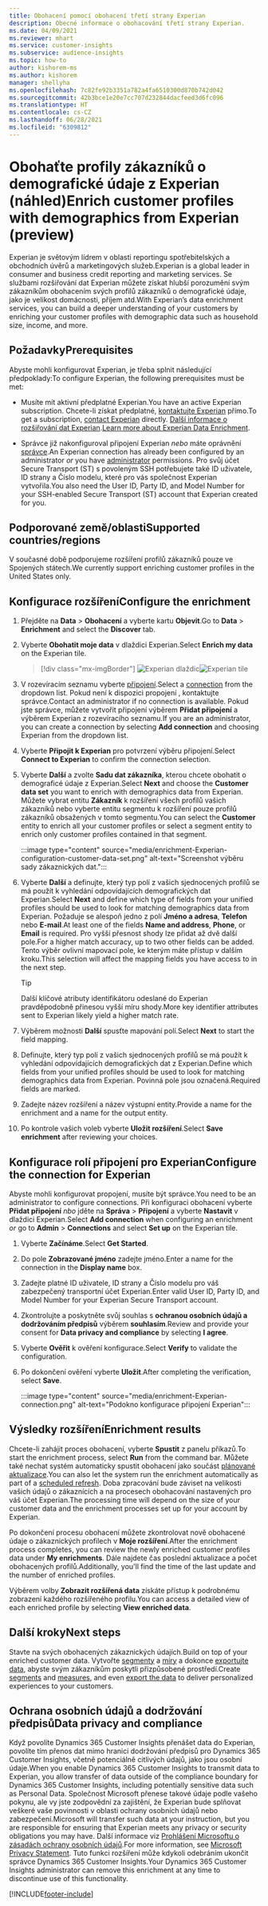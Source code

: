 ```yaml
---
title: Obohacení pomocí obohacení třetí strany Experian
description: Obecné informace o obohacování třetí strany Experian.
ms.date: 04/09/2021
ms.reviewer: mhart
ms.service: customer-insights
ms.subservice: audience-insights
ms.topic: how-to
author: kishorem-ms
ms.author: kishorem
manager: shellyha
ms.openlocfilehash: 7c82fe92b3351a782a4fa6510300d870b742d042
ms.sourcegitcommit: 42b3bce1e20e7cc707d232844dacfeed3d6fc096
ms.translationtype: HT
ms.contentlocale: cs-CZ
ms.lasthandoff: 06/28/2021
ms.locfileid: "6309812"
---
```

# <a name="enrich-customer-profiles-with-demographics-from-experian-preview"></a><span data-ttu-id="a0877-103">Obohaťte profily zákazníků o demografické údaje z Experian (náhled)</span><span class="sxs-lookup"><span data-stu-id="a0877-103">Enrich customer profiles with demographics from Experian (preview)</span></span>

<span data-ttu-id="a0877-104">Experian je světovým lídrem v oblasti reportingu spotřebitelských a obchodních úvěrů a marketingových služeb.</span><span class="sxs-lookup"><span data-stu-id="a0877-104">Experian is a global leader in consumer and business credit reporting and marketing services.</span></span> <span data-ttu-id="a0877-105">Se službami rozšiřování dat Experian můžete získat hlubší porozumění svým zákazníkům obohacením svých profilů zákazníků o demografické údaje, jako je velikost domácnosti, příjem atd.</span><span class="sxs-lookup"><span data-stu-id="a0877-105">With Experian’s data enrichment services, you can build a deeper understanding of your customers by enriching your customer profiles with demographic data such as household size, income, and more.</span></span>

## <a name="prerequisites"></a><span data-ttu-id="a0877-106">Požadavky</span><span class="sxs-lookup"><span data-stu-id="a0877-106">Prerequisites</span></span>

<span data-ttu-id="a0877-107">Abyste mohli konfigurovat Experian, je třeba splnit následující předpoklady:</span><span class="sxs-lookup"><span data-stu-id="a0877-107">To configure Experian, the following prerequisites must be met:</span></span>

- <span data-ttu-id="a0877-108">Musíte mít aktivní předplatné Experian.</span><span class="sxs-lookup"><span data-stu-id="a0877-108">You have an active Experian subscription.</span></span> <span data-ttu-id="a0877-109">Chcete-li získat předplatné, [kontaktujte Experian](https://www.experian.com/marketing-services/contact) přímo.</span><span class="sxs-lookup"><span data-stu-id="a0877-109">To get a subscription, [contact Experian](https://www.experian.com/marketing-services/contact) directly.</span></span> <span data-ttu-id="a0877-110">[Další informace o rozšiřování dat Experian](https://www.experian.com/marketing-services/microsoft?cmpid=ems_web_mci_cdppage).</span><span class="sxs-lookup"><span data-stu-id="a0877-110">[Learn more about Experian Data Enrichment](https://www.experian.com/marketing-services/microsoft?cmpid=ems_web_mci_cdppage).</span></span>

- <span data-ttu-id="a0877-111">Správce již nakonfiguroval připojení Experian *nebo* máte oprávnění [správce](permissions.md#administrator).</span><span class="sxs-lookup"><span data-stu-id="a0877-111">An Experian connection has already been configured by an administrator *or* you have [administrator](permissions.md#administrator) permissions.</span></span> <span data-ttu-id="a0877-112">Pro svůj účet Secure Transport (ST) s povoleným SSH potřebujete také ID uživatele, ID strany a Číslo modelu, které pro vás společnost Experian vytvořila.</span><span class="sxs-lookup"><span data-stu-id="a0877-112">You also need the User ID, Party ID, and Model Number for your SSH-enabled Secure Transport (ST) account that Experian created for you.</span></span>

## <a name="supported-countriesregions"></a><span data-ttu-id="a0877-113">Podporované země/oblasti</span><span class="sxs-lookup"><span data-stu-id="a0877-113">Supported countries/regions</span></span>

<span data-ttu-id="a0877-114">V současné době podporujeme rozšíření profilů zákazníků pouze ve Spojených státech.</span><span class="sxs-lookup"><span data-stu-id="a0877-114">We currently support enriching customer profiles in the United States only.</span></span>

## <a name="configure-the-enrichment"></a><span data-ttu-id="a0877-115">Konfigurace rozšíření</span><span class="sxs-lookup"><span data-stu-id="a0877-115">Configure the enrichment</span></span>

1. <span data-ttu-id="a0877-116">Přejděte na **Data** > **Obohacení** a vyberte kartu **Objevit**.</span><span class="sxs-lookup"><span data-stu-id="a0877-116">Go to **Data** > **Enrichment** and select the **Discover** tab.</span></span>

1. <span data-ttu-id="a0877-117">Vyberte **Obohatit moje data** v dlaždici Experian.</span><span class="sxs-lookup"><span data-stu-id="a0877-117">Select **Enrich my data** on the Experian tile.</span></span>

   > [!div class="mx-imgBorder"]
   > <span data-ttu-id="a0877-118">![Experian dlaždic](media/experian-tile.png "Experian tile")</span><span class="sxs-lookup"><span data-stu-id="a0877-118">![Experian tile](media/experian-tile.png "Experian tile")</span></span>
   > 

1. <span data-ttu-id="a0877-119">V rozevíracím seznamu vyberte [připojení](connections.md).</span><span class="sxs-lookup"><span data-stu-id="a0877-119">Select a [connection](connections.md) from the dropdown list.</span></span> <span data-ttu-id="a0877-120">Pokud není k dispozici propojení , kontaktujte správce.</span><span class="sxs-lookup"><span data-stu-id="a0877-120">Contact an administrator if no connection is available.</span></span> <span data-ttu-id="a0877-121">Pokud jste správce, můžete vytvořit připojení výběrem **Přidat připojení** a výběrem Experian z rozevíracího seznamu.</span><span class="sxs-lookup"><span data-stu-id="a0877-121">If you are an administrator, you can create a connection by selecting **Add connection** and choosing Experian from the dropdown list.</span></span> 

1. <span data-ttu-id="a0877-122">Vyberte **Připojit k Experian** pro potvrzení výběru připojení.</span><span class="sxs-lookup"><span data-stu-id="a0877-122">Select **Connect to Experian** to confirm the connection selection.</span></span>

1.  <span data-ttu-id="a0877-123">Vyberte **Další** a zvolte **Sadu dat zákazníka**, kterou chcete obohatit o demograficé údaje z Experian.</span><span class="sxs-lookup"><span data-stu-id="a0877-123">Select **Next** and choose the **Customer data set** you want to enrich with demographics data from Experian.</span></span> <span data-ttu-id="a0877-124">Můžete vybrat entitu **Zákazník** k rozšíření všech profilů vašich zákazníků nebo vyberte entitu segmentu k rozšíření pouze profilů zákazníků obsažených v tomto segmentu.</span><span class="sxs-lookup"><span data-stu-id="a0877-124">You can select the **Customer** entity to enrich all your customer profiles or select a segment entity to enrich only customer profiles contained in that segment.</span></span>

    :::image type="content" source="media/enrichment-Experian-configuration-customer-data-set.png" alt-text="Screenshot výběru sady zákaznických dat.":::

1. <span data-ttu-id="a0877-126">Vyberte **Další** a definujte, který typ polí z vašich sjednocených profilů se má použít k vyhledání odpovídajících demografických dat Experian.</span><span class="sxs-lookup"><span data-stu-id="a0877-126">Select **Next** and define which type of fields from your unified profiles should be used to look for matching demographics data from Experian.</span></span> <span data-ttu-id="a0877-127">Požaduje se alespoň jedno z polí **Jméno a adresa**, **Telefon** nebo **E-mail**.</span><span class="sxs-lookup"><span data-stu-id="a0877-127">At least one of the fields **Name and address**, **Phone**, or **Email** is required.</span></span> <span data-ttu-id="a0877-128">Pro vyšší přesnost shody lze přidat až dvě další pole.</span><span class="sxs-lookup"><span data-stu-id="a0877-128">For a higher match accuracy, up to two other fields can be added.</span></span> <span data-ttu-id="a0877-129">Tento výběr ovlivní mapovací pole, ke kterým máte přístup v dalším kroku.</span><span class="sxs-lookup"><span data-stu-id="a0877-129">This selection will affect the mapping fields you have access to in the next step.</span></span>

    > [!TIP]
    > <span data-ttu-id="a0877-130">Další klíčové atributy identifikátoru odeslané do Experian pravděpodobně přinesou vyšší míru shody.</span><span class="sxs-lookup"><span data-stu-id="a0877-130">More key identifier attributes sent to Experian likely yield a higher match rate.</span></span>

1. <span data-ttu-id="a0877-131">Výběrem možnosti **Další** spusťte mapování polí.</span><span class="sxs-lookup"><span data-stu-id="a0877-131">Select **Next** to start the field mapping.</span></span>

1. <span data-ttu-id="a0877-132">Definujte, který typ polí z vašich sjednocených profilů se má použít k vyhledání odpovídajících demografických dat z Experian.</span><span class="sxs-lookup"><span data-stu-id="a0877-132">Define which fields from your unified profiles should be used to look for matching demographics data from Experian.</span></span> <span data-ttu-id="a0877-133">Povinná pole jsou označená.</span><span class="sxs-lookup"><span data-stu-id="a0877-133">Required fields are marked.</span></span>

1. <span data-ttu-id="a0877-134">Zadejte název rozšíření a název výstupní entity.</span><span class="sxs-lookup"><span data-stu-id="a0877-134">Provide a name for the enrichment and a name for the output entity.</span></span>

1. <span data-ttu-id="a0877-135">Po kontrole vašich voleb vyberte **Uložit rozšíření**.</span><span class="sxs-lookup"><span data-stu-id="a0877-135">Select **Save enrichment** after reviewing your choices.</span></span>

## <a name="configure-the-connection-for-experian"></a><span data-ttu-id="a0877-136">Konfigurace rolí připojení pro Experian</span><span class="sxs-lookup"><span data-stu-id="a0877-136">Configure the connection for Experian</span></span> 

<span data-ttu-id="a0877-137">Abyste mohli konfigurovat propojení, musíte být správce.</span><span class="sxs-lookup"><span data-stu-id="a0877-137">You need to be an administrator to configure connections.</span></span> <span data-ttu-id="a0877-138">Při konfiguraci obohacení vyberte **Přidat připojení** *nbo* jděte na **Správa** > **Připojení** a vyberte **Nastavit** v dlaždici Experian.</span><span class="sxs-lookup"><span data-stu-id="a0877-138">Select **Add connection** when configuring an enrichment *or* go to **Admin** > **Connections** and select **Set up** on the Experian tile.</span></span>

1. <span data-ttu-id="a0877-139">Vyberte **Začínáme**.</span><span class="sxs-lookup"><span data-stu-id="a0877-139">Select **Get Started**.</span></span>

1. <span data-ttu-id="a0877-140">Do pole **Zobrazované jméno** zadejte jméno.</span><span class="sxs-lookup"><span data-stu-id="a0877-140">Enter a name for the connection in the **Display name** box.</span></span>

1. <span data-ttu-id="a0877-141">Zadejte platné ID uživatele, ID strany a Číslo modelu pro váš zabezpečený transportní účet Experian.</span><span class="sxs-lookup"><span data-stu-id="a0877-141">Enter valid User ID, Party ID, and Model Number for your Experian Secure Transport account.</span></span>

1. <span data-ttu-id="a0877-142">Zkontrolujte a poskytněte svůj souhlas s **ochranou osobních údajů a dodržováním předpisů** výběrem **souhlasím**.</span><span class="sxs-lookup"><span data-stu-id="a0877-142">Review and provide your consent for **Data privacy and compliance** by selecting **I agree**.</span></span>

1. <span data-ttu-id="a0877-143">Vyberte **Ověřit** k ověření konfigurace.</span><span class="sxs-lookup"><span data-stu-id="a0877-143">Select **Verify** to validate the configuration.</span></span>

1. <span data-ttu-id="a0877-144">Po dokončení ověření vyberte **Uložit**.</span><span class="sxs-lookup"><span data-stu-id="a0877-144">After completing the verification, select **Save**.</span></span>
   
   :::image type="content" source="media/enrichment-Experian-connection.png" alt-text="Podokno konfigurace připojení Experian":::

## <a name="enrichment-results"></a><span data-ttu-id="a0877-146">Výsledky rozšíření</span><span class="sxs-lookup"><span data-stu-id="a0877-146">Enrichment results</span></span>

<span data-ttu-id="a0877-147">Chcete-li zahájit proces obohacení, vyberte **Spustit** z panelu příkazů.</span><span class="sxs-lookup"><span data-stu-id="a0877-147">To start the enrichment process, select **Run** from the command bar.</span></span> <span data-ttu-id="a0877-148">Můžete také nechat systém automaticky spustit obohacení jako součást [plánované aktualizace](system.md#schedule-tab).</span><span class="sxs-lookup"><span data-stu-id="a0877-148">You can also let the system run the enrichment automatically as part of a [scheduled refresh](system.md#schedule-tab).</span></span> <span data-ttu-id="a0877-149">Doba zpracování bude záviset na velikosti vašich údajů o zákaznících a na procesech obohacování nastavených pro váš účet Experian.</span><span class="sxs-lookup"><span data-stu-id="a0877-149">The processing time will depend on the size of your customer data and the enrichment processes set up for your account by Experian.</span></span>

<span data-ttu-id="a0877-150">Po dokončení procesu obohacení můžete zkontrolovat nově obohacené údaje o zákaznických profilech v **Moje rozšíření**.</span><span class="sxs-lookup"><span data-stu-id="a0877-150">After the enrichment process completes, you can review the newly enriched customer profiles data under **My enrichments**.</span></span> <span data-ttu-id="a0877-151">Dále najdete čas poslední aktualizace a počet obohacených profilů.</span><span class="sxs-lookup"><span data-stu-id="a0877-151">Additionally, you'll find the time of the last update and the number of enriched profiles.</span></span>

<span data-ttu-id="a0877-152">Výběrem volby **Zobrazit rozšířená data** získáte přístup k podrobnému zobrazení každého rozšířeného profilu.</span><span class="sxs-lookup"><span data-stu-id="a0877-152">You can access a detailed view of each enriched profile by selecting **View enriched data**.</span></span>

## <a name="next-steps"></a><span data-ttu-id="a0877-153">Další kroky</span><span class="sxs-lookup"><span data-stu-id="a0877-153">Next steps</span></span>

<span data-ttu-id="a0877-154">Stavte na svých obohacených zákaznických údajích.</span><span class="sxs-lookup"><span data-stu-id="a0877-154">Build on top of your enriched customer data.</span></span> <span data-ttu-id="a0877-155">Vytvořte [segmenty](segments.md) a [míry](measures.md) a dokonce [exportujte data](export-destinations.md), abyste svým zákazníkům poskytli přizpůsobené prostředí.</span><span class="sxs-lookup"><span data-stu-id="a0877-155">Create [segments](segments.md) and [measures](measures.md), and even [export the data](export-destinations.md) to deliver personalized experiences to your customers.</span></span>

## <a name="data-privacy-and-compliance"></a><span data-ttu-id="a0877-156">Ochrana osobních údajů a dodržování předpisů</span><span class="sxs-lookup"><span data-stu-id="a0877-156">Data privacy and compliance</span></span>

<span data-ttu-id="a0877-157">Když povolíte Dynamics 365 Customer Insights přenášet data do Experian, povolíte tím přenos dat mimo hranici dodržování předpisů pro Dynamics 365 Customer Insights, včetně potenciálně citlivých údajů, jako jsou osobní údaje.</span><span class="sxs-lookup"><span data-stu-id="a0877-157">When you enable Dynamics 365 Customer Insights to transmit data to Experian, you allow transfer of data outside of the compliance boundary for Dynamics 365 Customer Insights, including potentially sensitive data such as Personal Data.</span></span> <span data-ttu-id="a0877-158">Společnost Microsoft přenese takové údaje podle vašeho pokynu, ale vy jste zodpovědní za zajištění, že Experian bude splňovat veškeré vaše povinnosti v oblasti ochrany osobních údajů nebo zabezpečení.</span><span class="sxs-lookup"><span data-stu-id="a0877-158">Microsoft will transfer such data at your instruction, but you are responsible for ensuring that Experian meets any privacy or security obligations you may have.</span></span> <span data-ttu-id="a0877-159">Další informace viz [Prohlášení Microsoftu o zásadách ochrany osobních údajů](https://go.microsoft.com/fwlink/?linkid=396732).</span><span class="sxs-lookup"><span data-stu-id="a0877-159">For more information, see [Microsoft Privacy Statement](https://go.microsoft.com/fwlink/?linkid=396732).</span></span>
<span data-ttu-id="a0877-160">Tuto funkci rozšíření může kdykoli odebráním ukončit správce Dynamics 365 Customer Insights.</span><span class="sxs-lookup"><span data-stu-id="a0877-160">Your Dynamics 365 Customer Insights administrator can remove this enrichment at any time to discontinue use of this functionality.</span></span>


[!INCLUDE[footer-include](../includes/footer-banner.md)]
